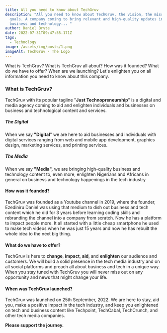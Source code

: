 ```yaml
---
title: All you need to know about TechGruv
description: "All you need to know about TechGruv, the vision, the mission, and
  goals. A company coming to bring relevant and high-quality updates insights on
  business and technology... "
author: Daniel Bryte
date: 2022-07-31T09:47:55.171Z
tags:
  - Technology
image: /assets/img/posts/1.png
imageAlt: TechGruv - The Logo
---
```

What is TechGruv? What is TechGruv all about?  How was it founded? What do we have to offer? When are we launching?  Let's enlighten you on all information you need to know about this company.

### What is TechGruv?

TechGruv with its popular tagline "**Just Technopreneurship**" is a digital and media agency coming to aid and enlighten individuals and businesses on business and technological content and services. 

##### The Digital

When we say **"Digital**" we are here to aid businesses and individuals with digital services ranging from web and mobile app development, graphics design, marketing services, and printing services.

##### The Media

When we say **"Media",** we are bringing high-quality business and technology content to, even more, enlighten Nigerians and Africans in general on business and technology happenings in the tech industry

#### How was it founded?

TechGruv was founded as a Youtube channel in 2019, where the founder, Ezediniru Daniel was using that medium to dish out business and tech content which he did for 3 years before learning coding skills and rebranding the channel into a company from scratch. Now he has a platform to impact people more. It all started with a little cheap smartphone he used to make tech videos when he was just 15 years and now he has rebuilt the whole idea to the next big thing.

#### What do we have to offer?

TechGruv is here to **change**, **impact**, **aid**, and **enlighten** our audience and customers. We will build a solid presence in the tech media industry and on all social platforms and preach all about business and tech in a unique way. When you stay tuned with TechGruv you will never miss out on any opportunity and news that might change your life. 

#### When was TechGruv launched?

TechGruv was launched on 25th September, 2022. We are here to stay, aid you, make a positive impact in the tech industry, and keep you enlightened on tech and business content like Techpoint, TechCabal, TechCrunch, and other tech media companies.

**P﻿lease support the journey.**